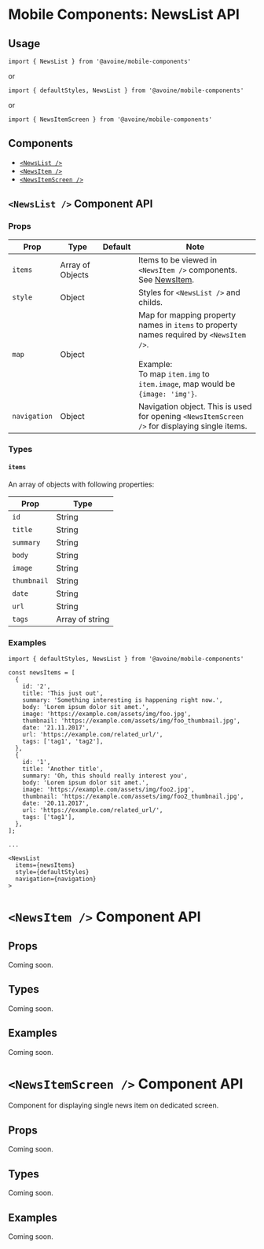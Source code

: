 
# Mobile Components: NewsList API

## Usage

`import { NewsList } from '@avoine/mobile-components'`

or

`import { defaultStyles, NewsList } from '@avoine/mobile-components'`

or

`import { NewsItemScreen } from '@avoine/mobile-components'`


## Components

- [`<NewsList />`](#NewsList)
- [`<NewsItem />`](#NewsItem)
- [`<NewsItemScreen />`](#NewsItemScreen)


## <a name="NewsList"></a>`<NewsList />` Component API

### Props

| Prop | Type | Default | Note |
|---|---|---|---|
| `items` | Array of Objects | | Items to be viewed in `<NewsItem />` components. See [NewsItem](#NewsItem). |
| `style` | Object | | Styles for `<NewsList />` and childs. |
| `map` | Object | | Map for mapping property names in `items` to property names required by `<NewsItem />`.<br><br>Example:<br>To map `item.img` to `item.image`, map would be `{image: 'img'}`.
| `navigation` | Object | | Navigation object. This is used for opening `<NewsItemScreen />` for displaying single items.

### Types

#### `items`

An array of objects with following properties:

| Prop | Type |
|---|---|
| `id` | String |
| `title` | String |
| `summary` | String |
| `body` | String |
| `image` | String |
| `thumbnail` | String |
| `date` | String |
| `url` | String |
| `tags` | Array of string |

### Examples

```
import { defaultStyles, NewsList } from '@avoine/mobile-components'

const newsItems = [
  {
    id: '2',
    title: 'This just out',
    summary: 'Something interesting is happening right now.',
    body: 'Lorem ipsum dolor sit amet.',
    image: 'https://example.com/assets/img/foo.jpg',
    thumbnail: 'https://example.com/assets/img/foo_thumbnail.jpg',
    date: '21.11.2017',
    url: 'https://example.com/related_url/',
    tags: ['tag1', 'tag2'],
  },
  {
    id: '1',
    title: 'Another title',
    summary: 'Oh, this should really interest you',
    body: 'Lorem ipsum dolor sit amet.',
    image: 'https://example.com/assets/img/foo2.jpg',
    thumbnail: 'https://example.com/assets/img/foo2_thumbnail.jpg',
    date: '20.11.2017',
    url: 'https://example.com/related_url/',
    tags: ['tag1'],
  },
];

...

<NewsList
  items={newsItems}
  style={defaultStyles}
  navigation={navigation}
>
```


# <a name="NewsItem"></a>`<NewsItem />` Component API

## Props

Coming soon.

## Types

Coming soon.

## Examples

Coming soon.


# <a name="NewsItemScreen"></a>`<NewsItemScreen />` Component API

Component for displaying single news item on dedicated screen.

## Props

Coming soon.

## Types

Coming soon.

## Examples

Coming soon.